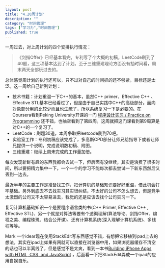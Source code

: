 ```yaml
---
layout: post
title: "4.20周计划"
description: ""
category: "时间管理"
tags: ["学习力","时间管理"]
published: true
---
```


一周过去，对上周计划的四个安排执行情况：

> 《剑指Offer》已经基本看完，专利写了个大概的初稿，LeetCode刷到了40题，这三项基本达到了计划。至于三维重建理论方面没有抽时间看，周末两天全部玩过去的。

总体感觉周计划的执行还可以，只不过对自己的时间抓的还不够紧，目标还是太泛。这一周给自己新列计划：

 - 技术书籍：计划重温一下C++的基本，虽然C++ primer、Effective C++ 、Effective STL基本已经看过了，但是由于自己实践中C++的高级部分，面向对象部分用的比较少而且也生疏了，所以系统复习一下是必要的。在Coursera看到Peking University开课的一门 [程序设计实习 / Practice on Programming][1] 还不错，也抽空看到了第四周，这周就把这门课看到第9周算是对C++的一个复习了。
 - LeetCode：刷题30道，本周争取把leetcode刷到70吧。
 - 实验室工作：专利初稿应该完成了，多高斯CPD部分让师兄给指导下或者让师兄提供一个说明，完成说明数初稿、附图。
 - 三维重建：继续上周未完成的工作量加倍。

每次发现新鲜有趣的东西我都会去试一下，但后面有没继续，其实是浪费了很多时间，所以要把精力集中一下，一个一个的学习不能每次都去尝试一下新东西然后又丢到一边去。

最近半年的主要工作是准备找工作，把计算机的基础知识要好好重温，借此机会打牢基础。另外到底去不去找实习其实很纠结，不太好的公司不怎么想去，但是竞争太激烈的公司又不太容易进去，我觉的还是应该去找个公司实习一下。

复习计算机基础知识一个是要程序语言类的书(C++ Primer, Effective C++ , Effective STL)、另一个就是对算法等要有个透彻理解(算法导论、剑指Offer、编程之美、编程珠玑、结合公开课)、还有计算机系统(深入理解计算机系统)、多线程等等。

Mark 一个idear现在使用StackEdit写东西感觉不错，有想把它移植到ipad上去的想法，其实在ipad上如果有网就可以直接在浏览器中用，如果浏览器缓存不清空的话也可以半离线了，但是感觉不是太爽，看到一本书[Building iPhone Apps with HTML, CSS, and JavaScript][2] ，后面看一下把StackEdit弄成一个ipad的应用自娱自乐。
 


  [1]: https://www.coursera.org/course/pkupop
  [2]: http://taylorstreetstudio.com/template-webapp/building.pdf